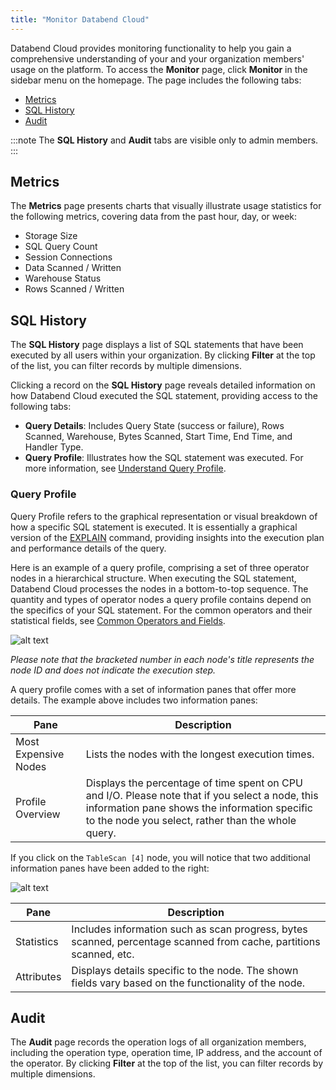 ```yaml
---
title: "Monitor Databend Cloud"
---
```


Databend Cloud provides monitoring functionality to help you gain a comprehensive understanding of your and your organization members' usage on the platform. To access the **Monitor** page, click **Monitor** in the sidebar menu on the homepage. The page includes the following tabs:

- [Metrics](#metrics)
- [SQL History](#sql-history)
- [Audit](#audit)

:::note
The **SQL History** and **Audit** tabs are visible only to admin members.
:::

## Metrics

The **Metrics** page presents charts that visually illustrate usage statistics for the following metrics, covering data from the past hour, day, or week:

- Storage Size
- SQL Query Count
- Session Connections
- Data Scanned / Written
- Warehouse Status
- Rows Scanned / Written

## SQL History

The **SQL History** page displays a list of SQL statements that have been executed by all users within your organization. By clicking **Filter** at the top of the list, you can filter records by multiple dimensions.

Clicking a record on the **SQL History** page reveals detailed information on how Databend Cloud executed the SQL statement, providing access to the following tabs:

- **Query Details**: Includes Query State (success or failure), Rows Scanned, Warehouse, Bytes Scanned, Start Time, End Time, and Handler Type.
- **Query Profile**: Illustrates how the SQL statement was executed. For more information, see [Understand Query Profile](#understand-query-profile).

### Query Profile

Query Profile refers to the graphical representation or visual breakdown of how a specific SQL statement is executed. It is essentially a graphical version of the [EXPLAIN](/sql/sql-commands/explain-cmds/explain) command, providing insights into the execution plan and performance details of the query.

Here is an example of a query profile, comprising a set of three operator nodes in a hierarchical structure. When executing the SQL statement, Databend Cloud processes the nodes in a bottom-to-top sequence. The quantity and types of operator nodes a query profile contains depend on the specifics of your SQL statement. For the common operators and their statistical fields, see [Common Operators and Fields](/sql/sql-commands/explain-cmds/explain#common-operators-and-fields).

![alt text](/img/cloud/query-profile-1.png)

*Please note that the bracketed number in each node's title represents the node ID and does *not* indicate the execution step.*

A query profile comes with a set of information panes that offer more details. The example above includes two information panes:

| Pane                 | Description                                                                                                                                                                                            |
| -------------------- | ------------------------------------------------------------------------------------------------------------------------------------------------------------------------------------------------------ |
| Most Expensive Nodes | Lists the nodes with the longest execution times.                                                                                                                                                      |
| Profile Overview     | Displays the percentage of time spent on CPU and I/O. Please note that if you select a node, this information pane shows the information specific to the node you select, rather than the whole query. |

If you click on the `TableScan [4]` node, you will notice that two additional information panes have been added to the right:

![alt text](/img/cloud/query-profile-2.png)

| Pane       | Description                                                                                                        |
| ---------- | ------------------------------------------------------------------------------------------------------------------ |
| Statistics | Includes information such as scan progress, bytes scanned, percentage scanned from cache, partitions scanned, etc. |
| Attributes | Displays details specific to the node. The shown fields vary based on the functionality of the node.               |

## Audit

The **Audit** page records the operation logs of all organization members, including the operation type, operation time, IP address, and the account of the operator. By clicking **Filter** at the top of the list, you can filter records by multiple dimensions.
